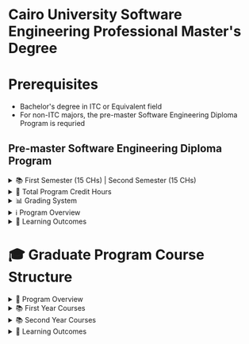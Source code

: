 # Cairo University Software Engineering Professional Master's Degree

# Prerequisites

- Bachelor's degree in ITC or Equivalent field
-  For non-ITC majors, the pre-master Software Engineering Diploma Program is requried
## Pre-master Software Engineering Diploma Program

<details>
<summary>📚 First Semester (15 CHs) | Second Semester (15 CHs)</summary>

| First Semester (15 CHs) ||| Second Semester (15 CHs) |||
|------------|-------------|-------------|------------|-------------|-------------|
| Course Code | Course Title | C.H | Course Code | Course Title | C.H |
| SE101 | Computer Systems Principles and Programming<br>مبادىء نظم الحاسب والبرمجه | 3 | SE106 | Software Project Management<br>إدارة مشروعات البرمجيات | 3 |
| SE102 | Relational Database Systems<br>نظم قواعد البيانات العلاقية | 3 | SE107 | Web Design and Architecture<br>تصميم مواقع الويب | 3 |
| SE103 | The Software Development Process<br>عملية تطوير البرمجيات | 3 | 8SE10 | Agile Software Development<br>التطوير الرشيق للبرمجيات | 3 |
| SE104 | The User Interface Design<br>تصميم بينية المستخدم | 3 | SE109 | Programming in the Large<br>البرمجه في الأنظمة الكبيرة | 3 |
| SE105 | Object-Oriented Software Development using UML<br>تطوير البرمجيات شيئية التوجه باستخدام UML | 3 | SE110 | Project<br>المشروع | 3 |

</details>

<details>
<summary>📝 Total Program Credit Hours</summary>

- Total Credits: 30 Hours
- Study Duration: 1 Year
- Course Distribution: 15 Credits per Semester
- Language of Instruction: Bilingual (English/Arabic)

</details>


<details>
<summary>📊 Grading System</summary>
For all courses:

- Midterm Work (أعمال نصف السنة): 60%

    - Includes: Assignments, Quizzes, Projects, and Midterm Exams


- Final Examination (الامتحان النهائي): 40%

</details>

<details>
<summary>ℹ️ Program Overview</summary>

This comprehensive Software Engineering Diploma program is designed to provide students with:
- Strong foundation in computer systems and programming
- Practical experience in software development and project management
- Skills in modern software engineering methodologies
- Hands-on training in database systems and web development
- Understanding of user interface design principles

</details>

<details>
<summary>🎯 Learning Outcomes</summary>

Upon completion, students will be able to:
- Develop and manage software projects
- Design and implement database systems
- Create user-friendly interfaces
- Apply agile development methodologies
- Work with large-scale programming systems

</details>

# 🎓 Graduate Program Course Structure


<details>
<summary>📝 Program Overview</summary>

- Total Credits: 39 Hours
- Study Duration: 2 Years
- Course Distribution: 
  - First Year: 21 Credits
  - Second Year: 18 Credits (Choose between Project or Research Track)
- Language of Instruction: Bilingual (English/Arabic)

</details>

<details>
<summary>📚 First Year Courses</summary>

| First Semester (9 CHs) ||| Second Semester (12 CHs) |||
|------------|-------------|-------------|------------|-------------|-------------|
| Course Code | Course Title | C.H | Course Code | Course Title | C.H |
| SE201 | Principles and Methodologies of Scientific Research<br>أساسيات البحث العلمي ومنهجياته | 3 | SE204 | Advanced Topics in Information Systems<br>موضوعات متقدمة في نظم المعلومات | 3 |
| SE202 | Software Quality Assurance<br>تأكيد جودة البرمجيات | 3 | SE205 | Information Security<br>أمن المعلومات | 3 |
| SE203 | Advanced Topics in Database<br>موضوعات متقدمة في قواعد البيانات | 3 | SE206 | Advanced Agile Software Development<br>التطوير الرشيق للبرمجيات متقدم | 3 |
|||| SE207 | Project<br>المشروع | 3 |

</details>

<details>
<summary>📚 Second Year Courses</summary>

| First Semester (9 CHs) ||| Second Semester (9 CHs) |||
|------------|-------------|-------------|------------|-------------|-------------|
| Course Code | Course Title | C.H | Course Code | Course Title | C.H |
| SE208 | Software Development and Maintenance<br>صيانة وتطوير البرمجيات | 3 | SE211 | Cloud-application Development<br>تطوير التطبيقات السحابية | 3 |
| SE209 | Data structure and algorithms<br>هياكل البيانات والخوارزميات | 3 | SE212 | Software Design and Architecture<br>معمارية البرمجيات وتصميمها | 3 |
| SE210 | Machine Learning<br>التعلم الآلي على الأجهزة | 3 | SE213 | Project<br>المشروع البحثي | 3 |

</details>



<details>
<summary>🎯 Learning Outcomes</summary>

Graduates will be able to:
- Conduct scientific research in software engineering
- Implement advanced software quality assurance techniques
- Design and manage complex database systems
- Develop secure information systems
- Create cloud-based applications
- Apply machine learning concepts
- Lead software development projects

</details>
